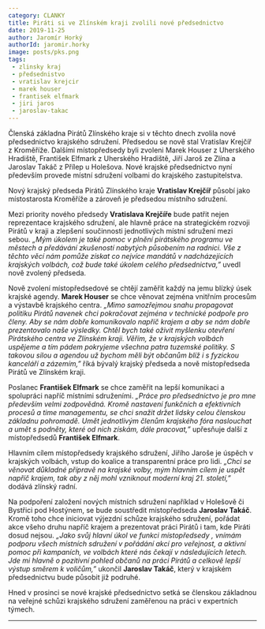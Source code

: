 ```yaml
---
category: CLANKY
title: Piráti si ve Zlínském kraji zvolili nové předsednictvo
date: 2019-11-25
author: Jaromír Horký
authorId: jaromir.horky
image: posts/pks.png 
tags: 
 - zlinsky kraj
 - předsednistvo
 - vratislav krejcir
 - marek houser
 - frantisek elfmark
 - jiri jaros
 - jaroslav-takac
---
```


Členská základna Pirátů Zlínského kraje si v těchto dnech zvolila nové předsednictvo krajského sdružení. Předsedou se nově stal Vratislav Krejčíř z Kroměříže. Dalšími místopředsedy byli zvoleni Marek Houser z Uherského Hradiště, František Elfmark z Uherského Hradiště, Jiří Jaroš ze Zlína a Jaroslav Takáč z Přílep u Holešova. Nové krajské předsednictvo nyní především provede místní sdružení volbami do krajského zastupitelstva.

Nový krajský předseda Pirátů Zlínského kraje **Vratislav Krejčíř** působí jako místostarosta Kroměříže a zároveň  je předsedou místního sdružení.

Mezi priority nového předsedy **Vratislava Krejčíře** bude patřit nejen reprezentace krajského sdružení, ale hlavně práce na strategickém rozvoji Pirátů v kraji a zlepšení součinnosti jednotlivých místní sdružení mezi sebou. *„Mým úkolem je také pomoc v plnění pirátského programu ve městech a předávání zkušeností nabytých působením na radnici. Vše z těchto věcí nám pomůže získat co nejvíce mandátů v nadcházejících krajských volbách, což bude také úkolem celého předsednictva,”* uvedl nově zvolený předseda.

Nově zvolení místopředsedové se chtějí zaměřit každý na jemu blízký úsek krajské agendy. **Marek Houser** se chce věnovat zejména vnitřním procesům a výstavbě krajského centra. *„Mimo samozřejmou snahu propagovat politiku Pirátů navenek chci pokračovat zejména v technické podpoře pro členy. Aby se nám dobře komunikovalo napříč krajem a aby se nám dobře prezentovalo naše výsledky. Chtěl bych také oživit myšlenku otevření Pirátského centra ve Zlínském kraji. Věřím, že v krajských volbách uspějeme a tím pádem pokryjeme všechna patra tuzemské politiky. S takovou silou a agendou už bychom měli být občanům blíž i s fyzickou kanceláří a zázemím,”* říká bývalý krajský předseda a nově místopředseda Pirátů ve Zlínském kraji.

Poslanec **František Elfmark** se chce zaměřit na lepší komunikaci a spolupráci napříč místními sdruženími. *„Práce pro předsednictvo je pro mne především velmi zodpovědná. Kromě nastavení funkčních a efektivních procesů a time managementu, se chci snažit držet lidsky celou členskou základnu pohromadě. Umět jednotlivým členům krajského fóra naslouchat a umět s podněty, které od nich získám, dále pracovat,”* upřesňuje další z místopředsedů **František Elfmark**.

Hlavním cílem místopředsedy krajského sdružení, Jiřího Jaroše je úspěch v krajských volbách, vstup do koalice a transparentní práce pro lidi. *„Chci se věnovat důkladné přípravě na krajské volby, mým hlavním cílem je uspět napříč krajem, tak aby z něj mohl vzniknout moderní kraj 21. století,”* dodává zlínský radní.

Na podpoření založení nových místních sdružení například v Holešově či Bystřici pod Hostýnem, se bude soustředit místopředseda **Jaroslav Takáč**. Kromě toho chce iniciovat výjezdní schůze krajského sdružení, pořádat akce všeho druhu napříč krajem a prezentovat práci Pirátů i tam, kde Piráti dosud nejsou. *„Jako svůj hlavní úkol ve funkci místopředsedy , vnímám podporu všech místních sdružení v pořádání akcí pro veřejnost, a aktivní pomoc při kampaních, ve volbách které nás čekají v následujících letech. Jde mi hlavně o pozitivní pohled občanů na práci Pirátů a celkově lepší výstup směrem k voličům,”* ukončil **Jaroslav Takáč**, který v krajském předsednictvu bude působit již podruhé.
 
Hned v prosinci se nové krajské předsednictvo setká se členskou základnou na veřejné schůzi krajského sdružení zaměřenou na práci v expertních týmech.

---
